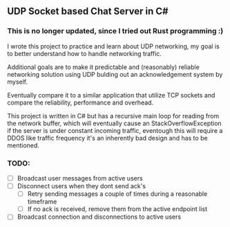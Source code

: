 ## UDP Socket based Chat Server in C#
### This is no longer updated, since I tried out Rust programming :)
I wrote this project to practice and learn about UDP networking, my goal is to better understand how to handle networking traffic.

Additional goals are to make it predictable and (reasonably) reliable networking solution using UDP bulding out an acknowledgement system by myself. 

Eventually compare it to a similar application that utilize TCP sockets and compare the reliability, performance and overhead.

This project is written in C# but has a recursive main loop for reading from the network buffer, which will eventually cause an StackOverflowException if the server is under constant incoming traffic, eventough this will require a DDOS like traffic frequency it's an inherently bad design and has to be mentioned.

### TODO:
- [ ] Broadcast user messages from active users
- [ ] Disconnect users when they dont send ack's 
	- [ ] Retry sending messages a couple of times during a reasonable timeframe
    - [ ] If no ack is received, remove them from the active endpoint list
- [ ] Broadcast connection and disconnections to active users
